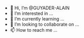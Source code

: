 - 👋 Hi, I’m @GUYADER-ALAIN
- 👀 I’m interested in ...
- 🌱 I’m currently learning ...
- 💞️ I’m looking to collaborate on ...
- 📫 How to reach me ...

<!---
GUYADER-ALAIN/GUYADER-ALAIN is a ✨ special ✨ repository because its `README.md` (this file) appears on your GitHub profile.
You can click the Preview link to take a look at your changes.
--->
